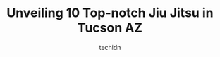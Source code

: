---
layout: ampstory
image: https://i0.wp.com/www.depkes.org/wp-content/uploads/2023/06/jiu-jitsu-0-in-tucson-az-1685789945.png?resize=640,853
author: techidn
featured: false
description: Discover the impressive array of Jiu Jitsu options in Tucson AZ, where you can find 10 of the largest Jiu Jitsu establishments in the area. From renowned classics to hidden gems, Tucson AZ o
title: Unveiling 10 Top-notch Jiu Jitsu in Tucson AZ
cover:
   title: Unveiling 10 Top-notch Jiu Jitsu in Tucson AZ
   subtitle: Rickpate
   background: https://www.depkes.org/wp-content/uploads/2023/06/jiu-jitsu-0-in-tucson-az-1685789945.png

pages: 
 - layout: thirds
   top: <h1>#1 Gracie Barra Tucson Brazilian Jiu-Jitsu & Self-Defense</h1>
   bottom: "<p>This is the best place!! Theres a place for everyone!! Jiu-Jitsu teaches you so much! The professors André, Albert, Enrique and Al are the best. They really help you un</p>"
   background: https://www.depkes.org/wp-content/uploads/2023/06/jiu-jitsu-1-in-tucson-az-1685789946.jpeg
   backgroundblur: true
 - layout: thirds
   top: <h1>#2 Undisputed Fitness Gym</h1>
   bottom: "<p>Freaking AMAZING time at Undisputed! It was my first time along with some in my TDY group. Brandon made us feel Welcomed along with the rest of the staff. Check them out!</p>"
   background: https://www.depkes.org/wp-content/uploads/2023/06/jiu-jitsu-2-in-tucson-az-1685789946.jpeg
   cta:
      link: https://www.depkes.org/blog/unveiling-10-top-notch-jiu-jitsu-in-tucson-az/
      text: Unveiling 10 Top-notch Jiu Jitsu in Tucson AZ
 - layout: thirds
   top: <h1>#3 Inverse Jiu Jitsu Tucson</h1>
   bottom: "<p>60 N Harrison Rd a170, Tucson, AZ 85748, United States</p>"
   background: https://www.depkes.org/wp-content/uploads/2023/06/jiu-jitsu-3-in-tucson-az-1685789947.png
   cta:
      link: https://www.depkes.org/blog/unveiling-10-top-notch-jiu-jitsu-in-tucson-az/
      text: Unveiling 10 Top-notch Jiu Jitsu in Tucson AZ
 - layout: thirds
   top: <h1>#4 Mako Brazilian Jiu-Jitsu Tucson</h1>
   bottom: "<p>7831 E Broadway Blvd, Tucson, AZ 85710, United States</p>"
   background: https://images.unsplash.com/photo-1524169358666-79f22534bc6e?ixlib=rb-4.0.3&ixid=MnwxMjA3fDB8MHxwaG90by1wYWdlfHx8fGVufDB8fHx8&auto=format&fit=crop&w=640&h=853&q=80
   cta:
      link: https://www.depkes.org/blog/unveiling-10-top-notch-jiu-jitsu-in-tucson-az/
      text: Unveiling 10 Top-notch Jiu Jitsu in Tucson AZ
 - layout: thirds
   top: <h1>#5 Apex Mixed Martial Arts</h1>
   bottom: "<p>4343 N Oracle Rd #195, Tucson, AZ 85705, United States</p>"
   background: https://images.unsplash.com/photo-1533735380053-eb8d0759b24a?ixlib=rb-4.0.3&ixid=MnwxMjA3fDB8MHxwaG90by1wYWdlfHx8fGVufDB8fHx8&auto=format&fit=crop&w=640&h=853&q=80
   cta:
      link: https://www.depkes.org/blog/unveiling-10-top-notch-jiu-jitsu-in-tucson-az/
      text: Unveiling 10 Top-notch Jiu Jitsu in Tucson AZ
 - layout: thirds
   top: <h1>#6 The Eyrie Brazilian Jiu-Jitsu</h1>
   bottom: "<p>918 W Irvington Rd, Tucson, AZ 85714, United States</p>"
   background: https://images.unsplash.com/photo-1484589065579-248aad0d8b13?ixlib=rb-4.0.3&ixid=MnwxMjA3fDB8MHxwaG90by1wYWdlfHx8fGVufDB8fHx8&auto=format&fit=crop&w=640&h=853&q=80
   cta:
      link: https://www.depkes.org/blog/unveiling-10-top-notch-jiu-jitsu-in-tucson-az/
      text: Unveiling 10 Top-notch Jiu Jitsu in Tucson AZ
 - layout: thirds
   top: <h1>#7 10th Planet Jiu Jitsu Tucson</h1>
   bottom: "<p>4765 E Speedway Blvd, Tucson, AZ 85712, United States</p>"
   background: https://images.unsplash.com/photo-1615749413727-825b59a857b5?ixlib=rb-4.0.3&ixid=MnwxMjA3fDB8MHxwaG90by1wYWdlfHx8fGVufDB8fHx8&auto=format&fit=crop&w=640&h=853&q=80
   cta:
      link: https://www.depkes.org/blog/unveiling-10-top-notch-jiu-jitsu-in-tucson-az/
      text: Unveiling 10 Top-notch Jiu Jitsu in Tucson AZ
 - layout: thirds
   middle: Continue reading...
   background: https://images.unsplash.com/photo-1564951434112-64d74cc2a2d7?ixlib=rb-4.0.3&ixid=MnwxMjA3fDB8MHxwaG90by1wYWdlfHx8fGVufDB8fHx8&auto=format&fit=crop&w=640&h=853&q=80
   cta:
      link: https://www.depkes.org/blog/unveiling-10-top-notch-jiu-jitsu-in-tucson-az/
      text: Unveiling 10 Top-notch Jiu Jitsu in Tucson AZ
      
---